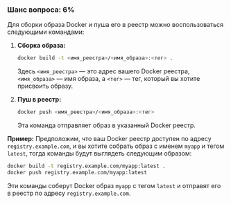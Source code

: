 ### Шанс вопроса: 6%

Для сборки образа Docker и пуша его в реестр можно воспользоваться следующими командами:

1. **Сборка образа:**
   ```sh
   docker build -t <имя_реестра>/<имя_образа>:<тег> .
   ```
   Здесь `<имя_реестра>` — это адрес вашего Docker реестра, `<имя_образа>` — имя образа, а `<тег>` — тег, который вы хотите присвоить образу.

2. **Пуш в реестр:**
   ```sh
   docker push <имя_реестра>/<имя_образа>:<тег>
   ```
   Эта команда отправляет образ в указанный Docker реестр.

**Пример:**
Предположим, что ваш Docker реестр доступен по адресу `registry.example.com`, и вы хотите собрать образ с именем `myapp` и тегом `latest`, тогда команды будут выглядеть следующим образом:

```sh
docker build -t registry.example.com/myapp:latest .
docker push registry.example.com/myapp:latest
```

Эти команды соберут Docker образ `myapp` с тегом `latest` и отправят его в реестр по адресу `registry.example.com`.